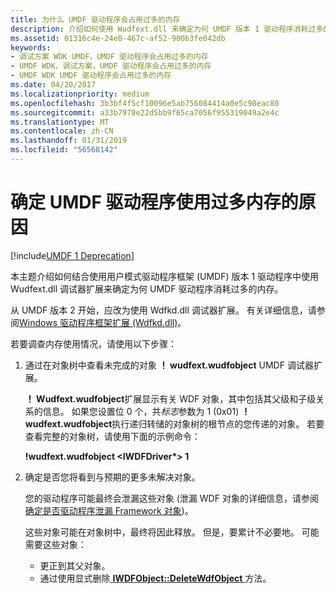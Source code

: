 ```yaml
---
title: 为什么 UMDF 驱动程序会占用过多的内存
description: 介绍如何使用 Wudfext.dll 来确定为何 UMDF 版本 1 驱动程序消耗过多的内存。
ms.assetid: 01316c4e-24e8-467c-af52-900b3fe042db
keywords:
- 调试方案 WDK UMDF，UMDF 驱动程序会占用过多的内存
- UMDF WDK，调试方案，UMDF 驱动程序会占用过多的内存
- UMDF WDK UMDF 驱动程序会占用过多的内存
ms.date: 04/20/2017
ms.localizationpriority: medium
ms.openlocfilehash: 3b3bf4f5cf10096e5ab756084414a0e5c98eac80
ms.sourcegitcommit: a33b7978e22d5bb9f65ca7056f955319049a2e4c
ms.translationtype: MT
ms.contentlocale: zh-CN
ms.lasthandoff: 01/31/2019
ms.locfileid: "56568142"
---
```

# <a name="determining-why-a-umdf-driver-consumes-an-excessive-amount-of-memory"></a>确定 UMDF 驱动程序使用过多内存的原因

[!include[UMDF 1 Deprecation](../umdf-1-deprecation.md)]

本主题介绍如何结合使用用户模式驱动程序框架 (UMDF) 版本 1 驱动程序中使用 Wudfext.dll 调试器扩展来确定为何 UMDF 驱动程序消耗过多的内存。

从 UMDF 版本 2 开始，应改为使用 Wdfkd.dll 调试器扩展。 有关详细信息，请参阅[Windows 驱动程序框架扩展 (Wdfkd.dll)](https://msdn.microsoft.com/library/windows/hardware/ff551876)。

若要调查内存使用情况，请使用以下步骤：

1.  通过在对象树中查看未完成的对象 **！ wudfext.wudfobject** UMDF 调试器扩展。

    **！ Wudfext.wudfobject**扩展显示有关 WDF 对象，其中包括其父级和子级关系的信息。 如果您设置位 0 个，共*标志*参数为 1 (0x01) **！ wudfext.wudfobject**执行递归转储的对象树的根节点的您传递的对象。 若要查看完整的对象树，请使用下面的示例命令：

    **!wudfext.wudfobject &lt;IWDFDriver\*&gt; 1**

2.  确定是否您将看到与预期的更多未解决对象。

    您的驱动程序可能最终会泄漏这些对象 (泄漏 WDF 对象的详细信息，请参阅[确定是否驱动程序泄漏 Framework 对象](determining-if-a-driver-leaks-framework-objects.md))。

    这些对象可能在对象树中，最终将因此释放。 但是，要累计不必要地。 可能需要这些对象：

    -   更正到其父对象。
    -   通过使用显式删除[ **IWDFObject::DeleteWdfObject** ](https://msdn.microsoft.com/library/windows/hardware/ff560210)方法。

 

 






